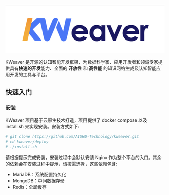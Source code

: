 
![LOGO](./images/kw-logo.png)

KWeaver 是开源的认知智能开发框架，为数据科学家、应用开发者和领域专家提供具有**快速的开发**能力、全面的 **开放性** 和 **高性能** 的知识网络生成及认知智能应用开发的工具与平台。

## 快速入门

### 安装

KWeaver 项目基于云原生技术打造，项目提供了 docker compose 以及 install.sh 来实现安装。安装方式如下:

```bash
# git clone https://github.com/AISHU-Technology/kweaver.git
# cd kweaver/deploy
# ./install.sh

```

请根据提示完成安装，安装过程中会默认安装 Nginx 作为整个平台的入口。其余的依赖会在安装过程中提示，请按需选择，这些依赖包含:

- MariaDB：系统配置持久化
- MongoDB：中间数据存储
- Redis：全局缓存
